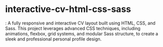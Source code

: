 # interactive-cv-html-css-sass
: A fully responsive and interactive CV layout built using HTML, CSS, and Sass. This project leverages advanced CSS techniques, including animations, flexbox, grid systems, and modular Sass structure, to create a sleek and professional personal profile design.
